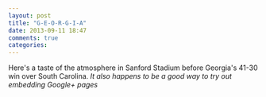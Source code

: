 ```yaml
---
layout: post
title: "G-E-O-R-G-I-A"
date: 2013-09-11 18:47
comments: true
categories: 
---
```


Here's a taste of the atmosphere in Sanford Stadium before Georgia's 41-30 win over South Carolina. _It also happens
to be a good way to try out embedding Google+ pages_

<!-- Place this tag in your head or just before your close body tag. -->
<script type="text/javascript" src="https://apis.google.com/js/plusone.js"></script>

<!-- Place this tag where you want the widget to render. -->
<div class="g-post" data-href="https://plus.google.com/100137691855191006154/posts/9envik7Wfef"></div>
